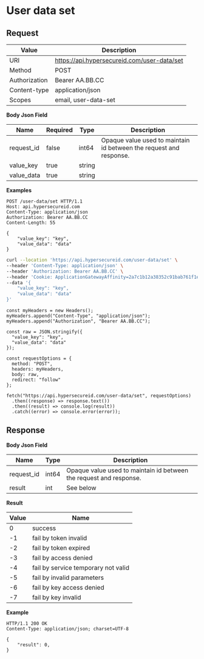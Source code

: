 # User data set

## Request

Value              | Description 
-------------------|---------------
URI                | https://api.hypersecureid.com/user-data/set
Method             | POST 
Authorization      | Bearer AA.BB.CC 
Content-type       | application/json
Scopes             | email, user-data-set

**Body Json Field**

Name               | Required | Type           | Description
-------------------|----------|----------------|---------------------
request_id         | false    | int64          | Opaque value used to maintain id between the request and response.
value_key          | true     | string         | 
value_data         | true     | string         | 

**Examples**

```HTTP
POST /user-data/set HTTP/1.1
Host: api.hypersecureid.com
Content-Type: application/json
Authorization: Bearer AA.BB.CC
Content-Length: 55

{
    "value_key": "key",
    "value_data": "data"
}
```
```bash
curl --location 'https://api.hypersecureid.com/user-data/set' \
--header 'Content-Type: application/json' \
--header 'Authorization: Bearer AA.BB.CC' \
--header 'Cookie: ApplicationGatewayAffinity=2a7c1b12a38352c91bab761f1e2732dd; ApplicationGatewayAffinityCORS=2a7c1b12a38352c91bab761f1e2732dd' \
--data '{
    "value_key": "key",
    "value_data": "data"
}'
```
```JS
const myHeaders = new Headers();
myHeaders.append("Content-Type", "application/json");
myHeaders.append("Authorization", "Bearer AA.BB.CC");

const raw = JSON.stringify({
  "value_key": "key",
  "value_data": "data"
});

const requestOptions = {
  method: "POST",
  headers: myHeaders,
  body: raw,
  redirect: "follow"
};

fetch("https://api.hypersecureid.com/user-data/set", requestOptions)
  .then((response) => response.text())
  .then((result) => console.log(result))
  .catch((error) => console.error(error));
```

## Response

**Body Json Field**

Name          | Type          | Description
--------------|---------------|---------------------
request_id    | int64         | Opaque value used to maintain id between the request and response.
result        | int           | See below

**Result**

| Value  | Name 
| ------ | ----------------------------------- 
| 0      | success                             
| -1     | fail by token invalid               
| -2     | fail by token expired               
| -3     | fail by access denied               
| -4     | fail by service temporary not valid 
| -5     | fail by invalid parameters          
| -6     | fail by key access denied           
| -7     | fail by key invalid                 

**Example**

```HTTP
HTTP/1.1 200 OK
Content-Type: application/json; charset=UTF-8

{
    "result": 0,
}
```